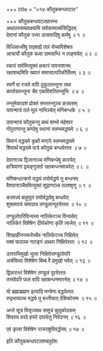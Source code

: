 +++
title = "०१४ कौतुकबन्धपटलः"

+++
कौतुकबन्धपटलप्रारम्भः    
अथातस्सम्प्रवक्ष्यामि सर्वकामार्त्थसिद्धिदम्  
देवानां कौतुकं पध्वा उत्सवादिषु कर्मषु ॥ १ ॥


विधिसाध्वीषु तद्बाह्ये तलं सेच्यविशेषतः  
आचार्यो कौतुकं बध्वा ग्रामसन्धिं न लङ्घयेत् ॥ २ ॥


रकारं सर्वमित्युक्तं क्षकारं पापनाशनम्  
रक्षाशब्दमिति ख्यातं समासात्परिकीर्तितम् ॥ ३ ॥


स्वर्णे वा रजते वापि दुकूलतन्तुना तथा  
कार्पासतन्तुना चैव एकविंशतितन्तुभिः ॥ ४ ॥


तन्तुमेकादशं प्रोक्तं सप्ततन्तुञ्च कन्न्यसम्  
यावन्मात्रं तले मूलं नाभिञ्चेत् मणिबन्धके ॥ ५ ॥


तावन्मात्रं कौतुकन्तु कथं शम्भो महेश्वर  
गोपुराणान्तु कण्ठेषु रथानां स्तम्भमद्ध्यमे ॥ ६ ॥


विमानं मद्ध्यमे कुक्षौ मण्टपे स्तम्भमद्ध्यमे  
शिवार्थं मद्ध्यमे पात्रे कौतुकं बन्धयेत्ततः ॥ ७ ॥


देवानाञ्च द्विजानाञ्च मणिबन्धेषु कारयेत्  
क्षत्रियाणां द्व्यङ्गुलाग्रे रक्षाबन्धनमाचरेत् ॥ ८ ॥


मणिबन्धात्करो मद्ध्यं तयोर्मद्ध्ये तु बन्धनम्  
वैश्यानाञ्चैवमित्युक्तं शूद्राणाञ्च ततश्शृणु ॥ ९ ॥


करमन्न्यं बाहुमूलं तयोर्मद्ध्येषु बन्धयेत्  
शुक्लपात्रं समादाय तण्डुलान्पूरयेत्ततः ॥ १० ॥



तण्डुलोपरिविन्यस्य नालिकेरञ्च विन्यसेत्  
नालिकेरं विशेषेण दीर्घकोणा कृतिं त्यजेत् ॥ ११ ॥


शिखाहीनन्त्यजेच्चैव नालिकेरञ्च निक्षिपेत्  
पक्वं फलञ्च नारङ्गं अथवा निक्षिपेत्ततः ॥ १२ ॥


उत्तराभिमुखो भूत्वा निक्षिपेत्तण्डुलोपरि  
अर्चयित्वा विशेषेण बिम्बं वै प्रमुखो भवेत् ॥ १३ ॥


द्विकरान्तं विशेषेण तण्डुलं पूरयेत्ततः  
तस्योपरि फलं वापि रक्षाबन्धनमारभेत् ॥ १४ ॥


यो ब्रह्माब्रह्मण इत्यादि मन्त्रेणा बद्धयेत्ततः  
रुद्रभाव्यञ्च मद्ध्ये तु बध्नीयात् देशिकोत्तमः ॥ १५ ॥


अन्ते सूत्रं विसृज्याथ ससूत्रं चुलुकोदकम्  
शिवस्य वरदे हस्ते दापयेत्तु निवेदनम् ॥ १६ ॥


एवं कृत्वा विशेषेण राजराष्ट्रविवर्द्धनम् ॥ १७ ॥


इति कौतुकबन्धपटलश्चतुर्दशः  
